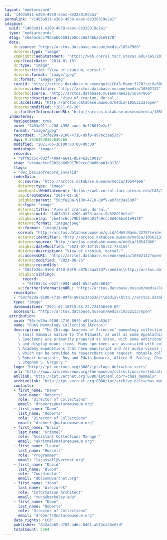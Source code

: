```yaml
---
layout: "mediarecord"
id: "1403a911-e208-4958-aaec-8e328019e2a1"
permalink: "/1403a911-e208-4958-aaec-8e328019e2a1"
idigbio:
  uuid: "1403a911-e208-4958-aaec-8e328019e2a1"
  type: "mediarecords"
  etag: "cbe4ac6cc79b2eb66b017b9ccc8d4d6ba01e9178"
  data:
    dc:source: "http://arctos.database.museum/media/10547966"
    dcterms:type: "image"
    xmpRights:WebStatement: "https://web.corral.tacc.utexas.edu/CAS/20161217-02/jpg/chas_mamm_3278.5.jpg"
    xmp:CreateDate: "2014-01-16"
    dc:type: "image"
    dcterms:title: "View of cranium, dorsal."
    dcterms:format: "image/jpeg"
    dc:format: "image/jpeg"
    coreid: "http://arctos.database.museum/guid/CHAS:Mamm:3278?seid=3088322"
    dcterms:identifier: "http://arctos.database.museum/media/10562132"
    dcterms:source: "http://arctos.database.museum/media/10547966"
    dcterms:description: "View of cranium, dorsal."
    ac:accessURI: "http://arctos.database.museum/media/10562132?open"
    dcterms:modified: "2021-06-26"
    ac:furtherInformationURL: "http://arctos.database.museum/media/10562132"
  indexTerms:
    hasSpecimen: true
    uuid: "1403a911-e208-4958-aaec-8e328019e2a1"
    format: "image/jpeg"
    recordset: "50cfe20a-9100-4710-89f9-a97bc3aa53d7"
    dqs: 0.36363636363636365
    modified: "2021-06-26T00:00:00+00:00"
    mediatype: "images"
    records:
    - "9ff05c5c-d02f-4094-a641-85a4e28c0010"
    etag: "cbe4ac6cc79b2eb66b017b9ccc8d4d6ba01e9178"
    flags:
    - "dwc_basisofrecord_invalid"
    indexData:
      dc:source: "http://arctos.database.museum/media/10547966"
      dcterms:type: "image"
      xmpRights:WebStatement: "https://web.corral.tacc.utexas.edu/CAS/20161217-02/jpg/chas_mamm_3278.5.jpg"
      xmp:CreateDate: "2014-01-16"
      idigbio:parent: "50cfe20a-9100-4710-89f9-a97bc3aa53d7"
      dc:type: "image"
      dcterms:title: "View of cranium, dorsal."
      idigbio:uuid: "1403a911-e208-4958-aaec-8e328019e2a1"
      idigbio:etag: "cbe4ac6cc79b2eb66b017b9ccc8d4d6ba01e9178"
      dcterms:format: "image/jpeg"
      dc:format: "image/jpeg"
      coreid: "http://arctos.database.museum/guid/CHAS:Mamm:3278?seid=3088322"
      dcterms:identifier: "http://arctos.database.museum/media/10562132"
      dcterms:source: "http://arctos.database.museum/media/10547966"
      idigbio:dateModified: "2021-07-16T15:55:22.724156"
      dcterms:description: "View of cranium, dorsal."
      ac:accessURI: "http://arctos.database.museum/media/10562132?open"
      dcterms:modified: "2021-06-26"
      idigbio:recordIds:
      - "50cfe20a-9100-4710-89f9-a97bc3aa53d7\\media\\http://arctos.database.museum/media/10562132"
      idigbio:siblings:
        record:
        - "9ff05c5c-d02f-4094-a641-85a4e28c0010"
      ac:furtherInformationURL: "http://arctos.database.museum/media/10562132"
    recordids:
    - "50cfe20a-9100-4710-89f9-a97bc3aa53d7\\media\\http://arctos.database.museum/media/10562132"
    type: "image"
    datemodified: "2021-07-16T15:55:22.724156+00:00"
    accessuri: "http://arctos.database.museum/media/10562132?open"
  attribution:
    uuid: "50cfe20a-9100-4710-89f9-a97bc3aa53d7"
    name: "CHAS Mammalogy Collection (Arctos)"
    description: "The Chicago Academy of Sciences’ mammalogy collection contains mostly\
      \ small mammals native to the Midwest, as well as some Appalachian species.\
      \ Specimens are primarily prepared as skins, with some additional osteological\
      \ and display mount items. Many specimens are associated with collectors or\
      \ Academy expeditions that have manuscript and /or audio-visual archival material,\
      \ which can be provided to researchers upon request. Notable collectors include\
      \ Robert Kennicott, Roy and Edwin Komarek, Alfred M. Bailey, Charles D. Brower,\
      \ Stephen S. Gregory."
    logo: "http://ipt.vertnet.org:8080/ipt/logo.do?r=chas_verts"
    url: "http://www.naturemuseum.org/the-museum/collections/vertebrates"
    emllink: "http://ipt.vertnet.org:8080/ipt/eml.do?r=chas_mammals"
    archivelink: "http://ipt.vertnet.org:8080/ipt/archive.do?r=chas_mammals"
    contacts:
    - first_name: "Dawn"
      last_name: "Roberts"
      role: "Director of Collections"
      email: "droberts@naturemuseum.org"
    - first_name: "Dawn"
      last_name: "Roberts"
      role: "Director of Collections"
      email: "droberts@naturemuseum.org"
    - first_name: "Erica"
      last_name: "Krimmel"
      role: "Assistant Collections Manager"
      email: "ekrimmel@naturemuseum.org"
    - first_name: "Laura"
      last_name: "Russell"
      role: "Programmer"
      email: "larussell@vertnet.org"
    - first_name: "David"
      last_name: "Bloom"
      role: "Coordinator"
      email: "dbloom@vertnet.org"
    - first_name: "John"
      last_name: "Wieczorek"
      role: "Information Architect"
      email: "tuco@berkeley.edu"
    - first_name: "Dawn"
      last_name: "Roberts"
      role: "Director of Collections"
      email: "droberts@naturemuseum.org"
    data_rights: "CC0"
    publisher: "842a2bb5-d705-4d6c-8401-abf3ca28c05d"
    totalCount: 5364
---
```

